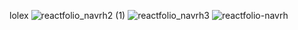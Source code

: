 lolex
![reactfolio_navrh2 (1)](https://github.com/Pastyxd/Pastyho-reactfolio/assets/148329648/aa046d57-fc3d-42a8-a022-9b8600360433)
![reactfolio_navrh3](https://github.com/Pastyxd/Pastyho-reactfolio/assets/148329648/620312dd-f007-4ec9-b76d-28dbd7a35906)
![reactfolio-navrh](https://github.com/Pastyxd/Pastyho-reactfolio/assets/148329648/33662996-c4d2-46d4-a637-b3f37df3012a)
